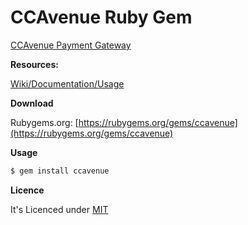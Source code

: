 CCAvenue Ruby Gem
===================================

[CCAvenue Payment Gateway](https://www.ccavenue.com)

**Resources:**

[Wiki/Documentation/Usage](http://kishanio.svbtle.com/ccavenue-ruby-gem)

**Download**

Rubygems.org: [https://rubygems.org/gems/ccavenue](https://rubygems.org/gems/ccavenue)

**Usage**

```bash
$ gem install ccavenue
```

**Licence**

It's Licenced under [MIT](https://raw.github.com/kishanio/CCAvenue-Ruby-Gem/master/LICENSE.txt)
